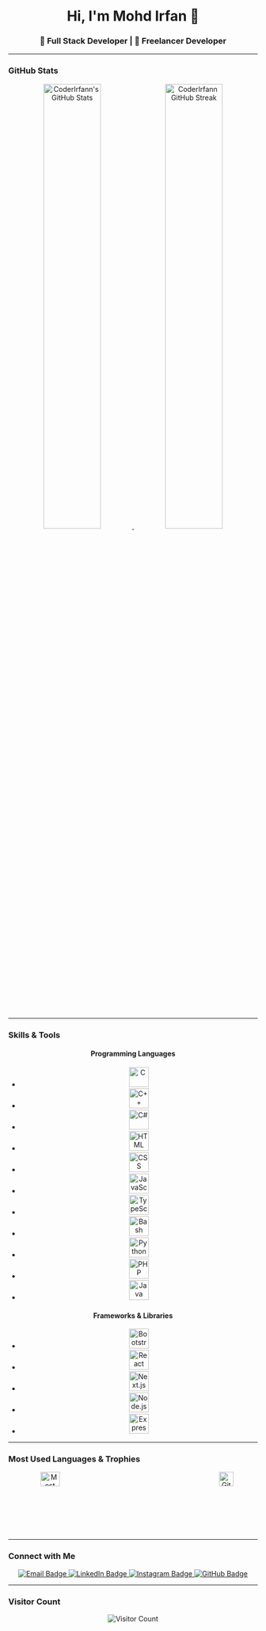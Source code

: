 <h1 align="center">Hi, I'm Mohd Irfan 👋</h1>

<h3 align="center">🚀 Full Stack Developer | 🌟 Freelancer Developer</h3>

---

### **GitHub Stats**

<div align="center">
  <a href="https://github-readme-stats.vercel.app/api?username=CoderIrfan00&include_all_commits=true&show_icons=true&theme=github_dark&hide_border=true">
    <img src="https://github-readme-stats.vercel.app/api?username=CoderIrfan00&include_all_commits=true&show_icons=true&theme=github_dark&hide_border=true" alt="CoderIrfann's GitHub Stats" width="48%" />
  </a>
  <a href="https://github-readme-streak-stats.herokuapp.com/?user=CoderIrfan00&theme=github_dark&hide_border=true">
    <img src="https://github-readme-streak-stats.herokuapp.com/?user=CoderIrfan00&theme=github_dark&hide_border=true" alt="CoderIrfann GitHub Streak" width="48%" />
  </a>
</div>

---

### **Skills & Tools**

<div align="center">
  <h4>Programming Languages</h4>
  <ul>
    <li><img src="https://upload.wikimedia.org/wikipedia/commons/1/19/C_Logo.png" alt="C" height="40" /></li>
    <li><img src="https://upload.wikimedia.org/wikipedia/commons/1/18/ISO_C%2B%2B_Logo.svg" alt="C++" height="40" /></li>
    <li><img src="https://upload.wikimedia.org/wikipedia/commons/0/0d/C_Sharp_wordmark.svg" alt="C#" height="40" /></li>
    <li><img src="https://upload.wikimedia.org/wikipedia/commons/6/61/HTML5_logo_and_wordmark.svg" alt="HTML" height="40" /></li>
    <li><img src="https://upload.wikimedia.org/wikipedia/commons/d/d5/CSS3_logo_and_wordmark.svg" alt="CSS" height="40" /></li>
    <li><img src="https://upload.wikimedia.org/wikipedia/commons/9/99/Unofficial_JavaScript_logo_2.svg" alt="JavaScript" height="40" /></li>
    <li><img src="https://upload.wikimedia.org/wikipedia/commons/4/4c/Typescript_logo_2020.svg" alt="TypeScript" height="40" /></li>
    <li><img src="https://upload.wikimedia.org/wikipedia/commons/8/82/Gnu-bash-logo.svg" alt="Bash" height="40" /></li>
    <li><img src="https://upload.wikimedia.org/wikipedia/commons/c/c3/Python-logo-notext.svg" alt="Python" height="40" /></li>
    <li><img src="https://upload.wikimedia.org/wikipedia/commons/2/27/PHP-logo.svg" alt="PHP" height="40" /></li>
    <li><img src="https://cdn.worldvectorlogo.com/logos/java-4.svg" alt="Java" height="40" /></li>
  </ul>

  <h4>Frameworks & Libraries</h4>
  <ul>
    <li><img src="https://profilinator.rishav.dev/skills-assets/bootstrap-plain.svg" alt="Bootstrap" height="40" /></li>
    <li><img src="https://profilinator.rishav.dev/skills-assets/react-original-wordmark.svg" alt="React" height="40" /></li>
    <li><img src="https://soshace.com/wp-content/uploads/2019/10/Getting-Started-with-NextJS.jpg" alt="Next.js" height="40" /></li>
    <li><img src="https://profilinator.rishav.dev/skills-assets/nodejs-original-wordmark.svg" alt="Node.js" height="40" /></li>
    <li><img src="https://miro.medium.com/v2/resize:fit:1400/1*XP-mZOrIqX7OsFInN2ngRQ.png" alt="Express.js" height="40" /></li>
  </ul>
</div>

---

### **Most Used Languages & Trophies**

<div align="center" style="display: flex; justify-content: space-between;">
  <a href="https://github-readme-stats.vercel.app/api/top-langs/?username=CoderIrfan00&theme=github_dark&hide_border=true&hide=Jupyter%20Notebook,css,html,scss&layout=compact"> 
    <img src="https://github-readme-stats.vercel.app/api/top-langs/?username=CoderIrfan00&theme=github_dark&hide_border=true&hide=Jupyter%20Notebook,css,html,scss&layout=compact" alt="Most Used Languages" width="48%" />
  </a>
  <a href="https://github-profile-trophy.vercel.app/?username=CoderIrfan00&row=3&column=4&no-bg=true">
    <img src="https://github-profile-trophy.vercel.app/?username=CoderIrfan00&row=3&column=4&no-bg=true" alt="GitHub Trophies" width="48%" />
  </a>
</div>

---

### **Connect with Me**

<div align="center">
  <a href="mailto:mohdirfan70097@gmail.com">
    <img src="https://img.shields.io/badge/Email-D14836?style=for-the-badge&logo=gmail&logoColor=white" alt="Email Badge" />
  </a>
  <a href="https://www.linkedin.com/feed/">
    <img src="https://img.shields.io/badge/LinkedIn-0A66C2?style=for-the-badge&logo=linkedin&logoColor=white" alt="LinkedIn Badge" />
  </a>
  <a href="https://www.instagram.com/code_with_irfan01/">
    <img src="https://img.shields.io/badge/Instagram-E4405F?style=for-the-badge&logo=instagram&logoColor=white" alt="Instagram Badge" />
  </a>
  <a href="https://github.com/CoderIrfan00">
    <img src="https://img.shields.io/badge/GitHub-181717?style=for-the-badge&logo=github&logoColor=white" alt="GitHub Badge" />
  </a>
</div>

---

### **Visitor Count**

<div align="center">
  <img src="https://profile-counter.glitch.me/CoderIrfan00/count.svg" alt="Visitor Count" />
</div>
